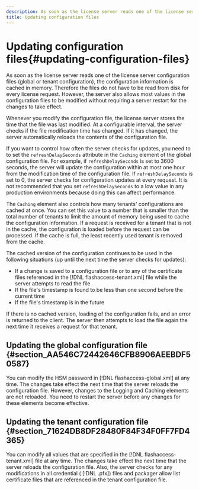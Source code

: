 ```yaml
---
description: As soon as the license server reads one of the license server configuration files (global or tenant configuration), the configuration information is cached in memory. Therefore the files do not have to be read from disk for every license request. However, the server also allows most values in the configuration files to be modified without requiring a server restart for the changes to take effect.
title: Updating configuration files
---
```


# Updating configuration files{#updating-configuration-files}

As soon as the license server reads one of the license server configuration files (global or tenant configuration), the configuration information is cached in memory. Therefore the files do not have to be read from disk for every license request. However, the server also allows most values in the configuration files to be modified without requiring a server restart for the changes to take effect.

Whenever you modify the configuration file, the license server stores the time that the file was last modified. At a configurable interval, the server checks if the file modification time has changed. If it has changed, the server automatically reloads the contents of the configuration file.

If you want to control how often the server checks for updates, you need to to set the `refreshDelaySeconds` attribute in the `Caching` element of the global configuration file. For example, if `refreshDelaySeconds` is set to 3600 seconds, the server will update the configuration within at most one hour from the modification time of the configuration file. If `refreshDelaySeconds` is set to 0, the server checks for configuration updates at every request. It is not recommended that you set `refreshDelaySeconds` to a low value in any production environments because doing this can affect performance.

The `Caching` element also controls how many tenants' configurations are cached at once. You can set this value to a number that is smaller than the total number of tenants to limit the amount of memory being used to cache the configuration information. If a request is received for a tenant that is not in the cache, the configuration is loaded before the request can be processed. If the cache is full, the least recently used tenant is removed from the cache.

The cached version of the configuration continues to be used in the following situations (up until the next time the server checks for updates):

* If a change is saved to a configuration file or to any of the certificate files referenced in the [!DNL flashaccess-tenant.xml] file while the server attempts to read the file 
* If the file's timestamp is found to be less than one second before the current time 
* If the file's timestamp is in the future

If there is no cached version, loading of the configuration fails, and an error is returned to the client. The server then attempts to load the file again the next time it receives a request for that tenant.

## Updating the global configuration file {#section_AA546C72442646CFB8906AEEBDF50587}

You can modify the HSM password in [!DNL flashaccess-global.xml] at any time. The changes take effect the next time that the server reloads the configuration file. However, changes to the Logging and Caching elements are not reloaded. You need to restart the server before any changes for these elements become effective.

## Updating the tenant configuration file {#section_71624DB8DF28480F84F34F0FF7FD4365}

You can modify all values that are specified in the [!DNL flashaccess-tenant.xml] file at any time. The changes take effect the next time that the server reloads the configuration file. Also, the server checks for any modifications in all credential ( [!DNL .pfx]) files and packager allow list certificate files that are referenced in the tenant configuration file. 

